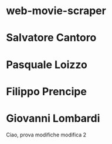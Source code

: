 # web-movie-scraper

# Salvatore Cantoro
# Pasquale Loizzo
# Filippo Prencipe
# Giovanni Lombardi
Ciao, prova modifiche
modifica 2